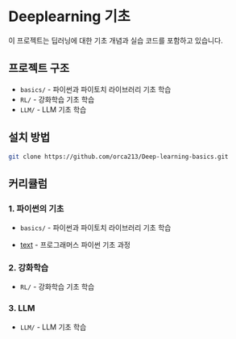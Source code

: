 # Deeplearning 기초

이 프로젝트는 딥러닝에 대한 기초 개념과 실습 코드를 포함하고 있습니다.

## 프로젝트 구조

- `basics/` - 파이썬과 파이토치 라이브러리 기초 학습
- `RL/` - 강화학습 기초 학습
- `LLM/` - LLM 기초 학습

## 설치 방법

```bash
git clone https://github.com/orca213/Deep-learning-basics.git
```

## 커리큘럼

### 1. 파이썬의 기초

- `basics/` - 파이썬과 파이토치 라이브러리 기초 학습

- [text](https://school.programmers.co.kr/learn/challenges/training?order=recent&languages=python3&page=1) - 프로그래머스 파이썬 기초 과정

### 2. 강화학습

- `RL/` - 강화학습 기초 학습

### 3. LLM

- `LLM/` - LLM 기초 학습